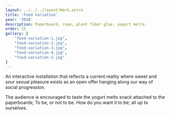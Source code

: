 ```yaml
---
layout: ../../../layout/Work.astro
title: 'Food Variation'
year: '2018'
description: Paperboard, rope, plant fiber glue, yogurt melts.
order: 15
gallery: [
    "food-variation-1.jpg",
    "food-variation-2.jpg",
    "food-variation-3.jpg",
    "food-variation-4.jpg",
    "food-variation-5.jpg"
]
---
```

An interactive installation that reflects a current reality where sweet and sour sexual pleasure exists as an open offer hanging along our way of social progression.

The audience is encouraged to taste the yogurt melts snack attached to the paperboards; To be, or not to be. How do you want it to be; all up to ourselves.